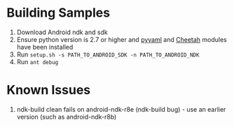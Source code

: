 Building Samples
================

1. Download Android ndk and sdk
2. Ensure python version is 2.7 or higher and [pyyaml](http://pyyaml.org/wiki/PyYAML) and [Cheetah](http://www.cheetahtemplate.org/) modules have been installed
3. Run `setup.sh -s PATH_TO_ANDROID_SDK -n PATH_TO_ANDROID_NDK`
3. Run `ant debug` 


Known Issues
============

1. ndk-build clean fails on android-ndk-r8e (ndk-build bug) - use an earlier version (such as android-ndk-r8b)
